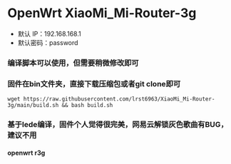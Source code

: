 # OpenWrt XiaoMi_Mi-Router-3g
- 默认  IP：192.168.168.1
- 默认密码：password
### 编译脚本可以使用，但需要稍微修改即可
### 固件在bin文件夹，直接下载压缩包或者git clone即可
``` shell
wget https://raw.githubusercontent.com/lrst6963/XiaoMi_Mi-Router-3g/main/build.sh && bash build.sh
```
### 基于lede编译，固件个人觉得很完美，网易云解锁灰色歌曲有BUG，建议不用
#### openwrt r3g
